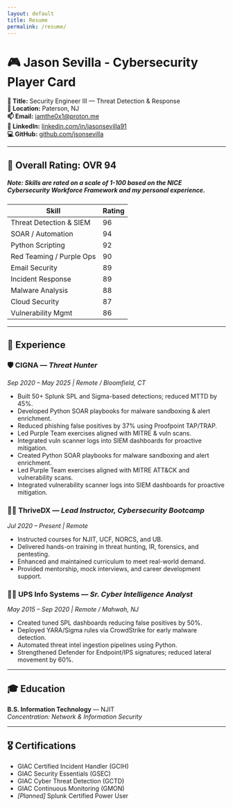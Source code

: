 ```yaml
---
layout: default
title: Resume
permalink: /resume/
---
```


# 🎮 Jason Sevilla - Cybersecurity Player Card

**🏅 Title:** Security Engineer III — Threat Detection & Response  
**📍 Location:** Paterson, NJ  
**📫 Email:** [iamthe0x1@proton.me](mailto:iamthe0x1@proton.me)  
**🔗 LinkedIn:** [linkedin.com/in/jasonsevilla91](https://linkedin.com/in/jasonsevilla91)  
**💻 GitHub:** [github.com/jsonsevilla](https://github.com/jsonsevilla)

---

## 🧠 Overall Rating: **OVR 94**
##### Note: Skills are rated on a scale of 1-100 based on the NICE Cybersecurity Workforce Framework and my personal experience.

| Skill                      | Rating |
|---------------------------|--------|
| Threat Detection & SIEM  | 96     |
| SOAR / Automation        | 94     |
| Python Scripting         | 92     |
| Red Teaming / Purple Ops | 90     |
| Email Security           | 89     |
| Incident Response        | 89     |
| Malware Analysis         | 88     |
| Cloud Security           | 87     |
| Vulnerability Mgmt       | 86     |

---

## 💼 Experience

### 🛡 CIGNA — *Threat Hunter*  
*Sep 2020 – May 2025 | Remote / Bloomfield, CT*
- Built 50+ Splunk SPL and Sigma-based detections; reduced MTTD by 45%.
- Developed Python SOAR playbooks for malware sandboxing & alert enrichment.
- Reduced phishing false positives by 37% using Proofpoint TAP/TRAP.
- Led Purple Team exercises aligned with MITRE & vuln scans.
- Integrated vuln scanner logs into SIEM dashboards for proactive mitigation.
- Created Python SOAR playbooks for malware sandboxing and alert enrichment.
- Led Purple Team exercises aligned with MITRE ATT&CK and vulnerability scans.
- Integrated vulnerability scanner logs into SIEM dashboards for proactive mitigation.

### 🧑‍🏫 ThriveDX — *Lead Instructor, Cybersecurity Bootcamp*  
*Jul 2020 – Present | Remote*
- Instructed courses for NJIT, UCF, NORCS, and UB.
- Delivered hands-on training in threat hunting, IR, forensics, and pentesting.
- Enhanced and maintained curriculum to meet real-world demand.
- Provided mentorship, mock interviews, and career development support.

### 🕵️‍♂️ UPS Info Systems — *Sr. Cyber Intelligence Analyst*  
*May 2015 – Sep 2020 | Remote / Mahwah, NJ*
- Created tuned SPL dashboards reducing false positives by 50%.
- Deployed YARA/Sigma rules via CrowdStrike for early malware detection.
- Automated threat intel ingestion pipelines using Python.
- Strengthened Defender for Endpoint/IPS signatures; reduced lateral movement by 60%.

---

## 🎓 Education
**B.S. Information Technology** — NJIT  
*Concentration: Network & Information Security*

---

## 🎖️ Certifications
- GIAC Certified Incident Handler (GCIH)
- GIAC Security Essentials (GSEC)
- GIAC Cyber Threat Detection (GCTD)
- GIAC Continuous Monitoring (GMON)
- *[Planned]* Splunk Certified Power User

